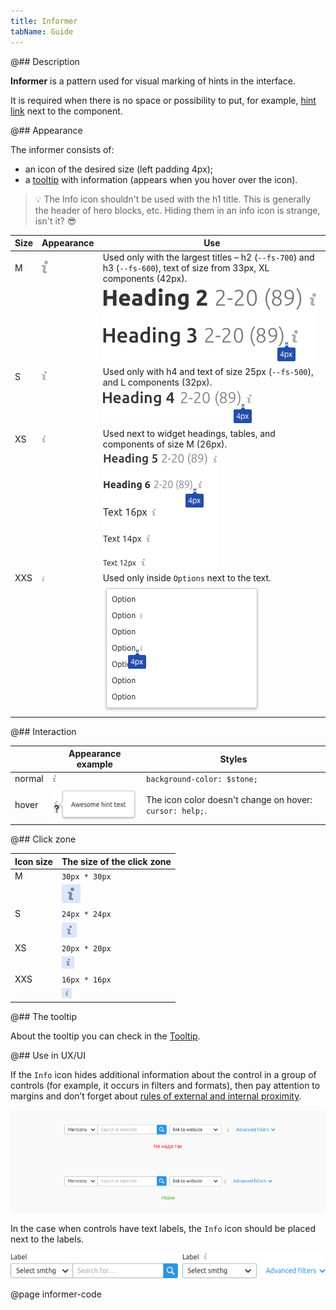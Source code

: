 ```yaml
---
title: Informer
tabName: Guide
---
```


@## Description

**Informer** is a pattern used for visual marking of hints in the interface.

It is required when there is no space or possibility to put, for example, [hint link](/style/typography/) next to the component.

@## Appearance

The informer consists of:

- an icon of the desired size (left padding 4px);
- a [tooltip](/components/tooltip/) with information (appears when you hover over the icon).

> 💡 The Info icon shouldn't be used with the h1 title. This is generally the header of hero blocks, etc. Hiding them in an info icon is strange, isn't it? 😎

| Size | Appearance                                 | Use                                                                                                                    |
| ---- | ------------------------------------------ | ---------------------------------------------------------------------------------------------------------------------- |
| M    | ![info icon m size](static/info-m.png)     | Used only with the largest titles – h2 (`--fs-700`) and h3 (`--fs-600`), text of size from 33px, XL components (42px). |
|      |                                            | ![info icon m size example](static/m.png)                                                                              |
| S    | ![info icon s size](static/info-s.png)     | Used only with h4 and text of size 25px (`--fs-500`), and L components (32px).                                         |
|      |                                            | ![info icon s size example](static/s.png)                                                                              |
| XS   | ![info icon xs size](static/info-xs.png)   | Used next to widget headings, tables, and components of size M (26px).                                                 |
|      |                                            | ![info icon xs size example](static/xs.png)                                                                            |
| XXS  | ![info icon xxs size](static/info-xxs.png) | Used only inside `Options` next to the text.                                                                           |
|      |                                            | ![info icon xxs size example](static/xxs.png)                                                                          |

@## Interaction

|        | Appearance example                           | Styles                                                   |
| ------ | -------------------------------------------- | -------------------------------------------------------- |
| normal | ![info icon xs size](static/info-xs.png)     | `background-color: $stone;`                              |
| hover  | ![info icon with hover](static/hover-xs.png) | The icon color doesn't change on hover: `cursor: help;`. |

@## Click zone

| Icon size | The size of the click zone                        |
| --------- | ------------------------------------------------- |
| M         | `30px * 30px`                                     |
|           | ![hover zone m size](static/hover-zone-m.png)     |
| S         | `24px * 24px`                                     |
|           | ![hover zone s size](static/hover-zone-s.png)     |
| XS        | `20px * 20px`                                     |
|           | ![hover zone xs size](static/hover-zone-xs.png)   |
| XXS       | `16px * 16px`                                     |
|           | ![hover zone xxs size](static/hover-zone-xxs.png) |

@## The tooltip

About the tooltip you can check in the [Tooltip](/components/tooltip/).

@## Use in UX/UI

If the `Info` icon hides additional information about the control in a group of controls (for example, it occurs in filters and formats), then pay attention to margins and don’t forget about [rules of external and internal proximity](https://bureau.ru/bb/soviet/20140818/).

![info icon yes-no situation](static/informer-yes-no.png)

In the case when controls have text labels, the `Info` icon should be placed next to the labels.

![info icon with group of buttons](static/info-with-butt-group.png)

@page informer-code
